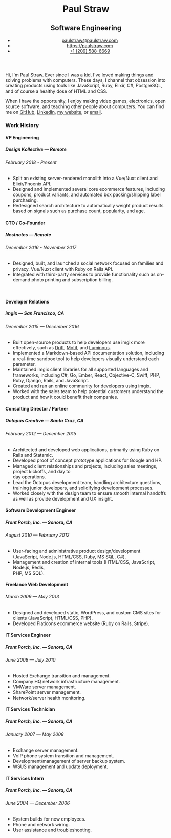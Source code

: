 <header class="group">
  <div class="title">
    <h1>Paul Straw</h1>
    <h2>Software Engineering</h2>
  </div>

  <ul>
    <li><a href="mailto:paulstraw@paulstraw.com">paulstraw@paulstraw.com</a></li>
    <li><a href="https://paulstraw.com">https://paulstraw.com</a></li>
    <li><a href="tel:12095886669">+1 (209) 588-6669</a></li>
  </ul>
</header>

Hi, I'm Paul Straw. Ever since I was a kid, I've loved making things and solving problems with computers. These days, I channel that obsession into creating products using tools like JavaScript, Ruby, Elixir, C#, PostgreSQL, and of course a healthy dose of HTML and CSS.

When I have the opportunity, I enjoy making video games, electronics, open source software, and teaching other people about computers. You can find me on [GitHub](https://github.com/paulstraw), [LinkedIn](https://www.linkedin.com/in/notpaulstraw), [my website](https://paulstraw.com), or [email](mailto:paulstraw@paulstraw.com).
<br>

### Work History

<article class="group">
  <h4>VP Engineering</h4>
  <h5>Design Kollective — Remote</h5>
  <h6>February 2018 - Present</h6>

  <ul>
    <li>Split an existing server-rendered monolith into a Vue/Nuxt client and Elixir/Phoenix API.</li>
    <li>Designed and implemented several core ecommerce features, including coupons, product variants, and automated box packing/shipping label purchasing.</li>
    <li>Redesigned search architecture to automatically weight product results based on signals such as purchase count, popularity, and age.</li>
  </ul>
</article>

<article class="group">
  <h4>CTO / Co-Founder</h4>
  <h5>Nestnotes — Remote</h5>
  <h6>December 2016 - November 2017</h6>

  <ul>
    <li>Designed, built, and launched a social network focused on families and privacy. Vue/Nuxt client with Ruby on Rails API.</li>
    <li>Integrated with third-party services to provide functionality such as on-demand photo printing and subscription billing.</li>
  </ul>
</article>
<br>

<article class="group">
  <h4>Developer Relations</h4>
  <h5>imgix — San Francisco, CA</h5>
  <h6>December 2015 — December 2016</h6>

  <ul>
    <li>Built open-source products to help developers use imgix more effectively, such as <a href="https://github.com/imgix/drift">Drift</a>, <a href="https://motif.imgix.com">Motif</a>, and <a href="https://github.com/imgix/luminous">Luminous</a>.</li>
    <li>Implemented a Markdown-based API documentation solution, including a real-time sandbox tool to help developers visually understand each parameter.</li>
    <li>Maintained imgix client libraries for all supported languages and frameworks, including C#, Go, Ember, React, Objective-C, Swift, PHP, Ruby, Django, Rails, and JavaScript.</li>
    <li>Created and ran an online community for developers using imgix.</li>
    <li>Worked with the sales team to help potential customers understand the product and how it could benefit their companies.</li>
  </ul>
</article>

<article class="group">
  <h4>Consulting Director / Partner</h4>
  <h5>Octopus Creative — Santa Cruz, CA</h5>
  <h6>February 2012 — December 2015</h6>

  <ul>
    <li>Architected and developed web applications, primarily using Ruby on Rails and Statamic.</li>
    <li>Developed proof of concept prototype applications for Google and HP.</li>
    <li>Managed client relationships and projects, including sales meetings, project kickoffs, and day to<br>day operations.</li>
    <li>Lead the Octopus development team, handling architecture questions, training junior developers, and solidifying development processes.</li>
    <li>Worked closely with the design team to ensure smooth internal handoffs as well as provide development and UX insight.</li>
  </ul>
</article>

<article class="group">
  <h4>Software Development Engineer</h4>
  <h5>Front Porch, Inc. — Sonora, CA</h5>
  <h6>August 2010 — February 2012</h6>

  <ul>
    <li>User-facing and administrative product design/development (JavaScript, Node.js, HTML/CSS, Ruby, MS SQL, C#).</li>
    <li>Management and creation of internal tools (HTML/CSS, JavaScript, Node.js, Redis,<br>PHP, MS SQL).</li>
  </ul>
</article>


<article class="group">
  <h4>Freelance Web Development</h4>
  <h6>March 2009 — May 2013</h6>

  <ul>
    <li>Designed and developed static, WordPress, and custom CMS sites for clients (JavaScript, HTML/CSS, PHP).</li>
    <li>Developed Flaticons ecommerce website (Ruby on Rails, Stripe).</li>
  </ul>
</article>

<article class="group">
  <h4>IT Services Engineer</h4>
  <h5>Front Porch, Inc. — Sonora, CA</h5>
  <h6>June 2008 — July 2010</h6>

  <ul>
    <li>Hosted Exchange transition and management.</li>
    <li>Company HQ network infrastructure management.</li>
    <li>VMWare server management.</li>
    <li>SharePoint server management.</li>
    <li>Network/server health monitoring.</li>
  </ul>
</article>

<article class="group">
  <h4>IT Services Technician</h4>
  <h5>Front Porch, Inc. — Sonora, CA</h5>
  <h6>January 2007 — May 2008</h6>

  <ul>
    <li>Exchange server management.</li>
    <li>VoIP phone system transition and management.</li>
    <li>Development/management of server backup system.</li>
    <li>WSUS management and update deployment.</li>
  </ul>
</article>

<article class="group">
  <h4>IT Services Intern</h4>
  <h5>Front Porch, Inc. — Sonora, CA</h5>
  <h6>June 2004 — December 2006</h6>

  <ul>
    <li>System builds for new employees.</li>
    <li>Phone and network wiring.</li>
    <li>User assistance and troubleshooting.</li>
  </ul>
</article>
